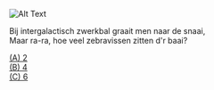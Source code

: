 ![Alt Text](assets/img/zwerkbal.gif)  Bij intergalactisch zwerkbal graait men naar de snaai,  Maar ra-ra, hoe veel zebravissen zitten d'r baai?  [(A) 2](./fout.md)  [(B) 4](./sorteerhoed.md)  [(C) 6](./fout.md)  